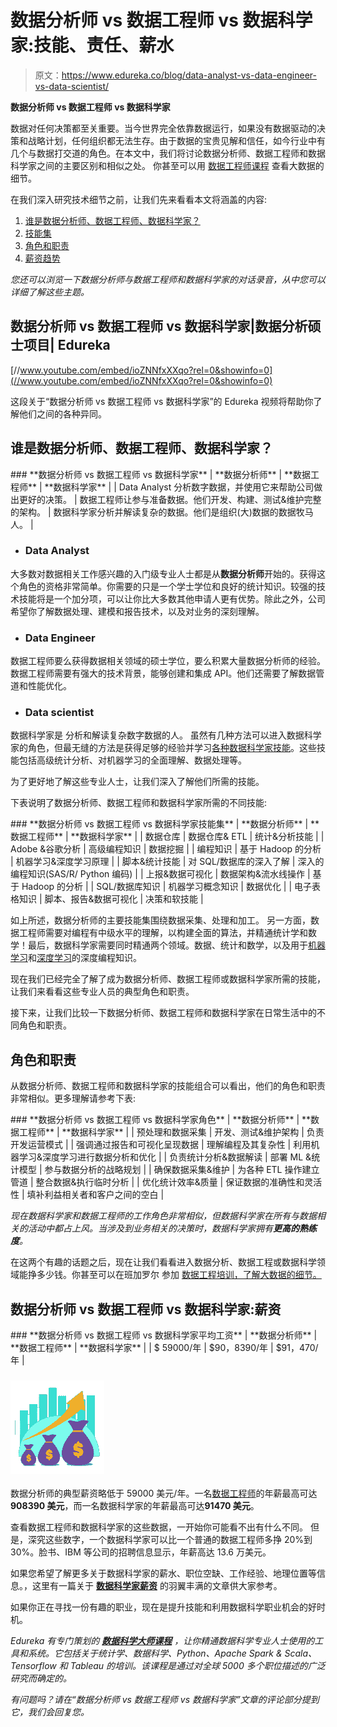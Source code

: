 # 数据分析师 vs 数据工程师 vs 数据科学家:技能、责任、薪水

> 原文：<https://www.edureka.co/blog/data-analyst-vs-data-engineer-vs-data-scientist/>

**数据分析师 vs 数据工程师 vs 数据科学家**

数据对任何决策都至关重要。当今世界完全依靠数据运行，如果没有数据驱动的决策和战略计划，任何组织都无法生存。由于数据的宝贵见解和信任，如今行业中有几个与数据打交道的角色。在本文中，我们将讨论数据分析师、数据工程师和数据科学家之间的主要区别和相似之处。  你甚至可以用 [数据工程师课程](https://www.edureka.co/microsoft-azure-data-engineering-certification-course) 查看大数据的细节。

在我们深入研究技术细节之前，让我们先来看看本文将涵盖的内容:

1.  [谁是数据分析师、数据工程师、数据科学家？](#introduction)
2.  [技能集](#skill-sets)
3.  [角色和职责](#rolesandresponsibilities)
4.  [薪资趋势](#salarytrends)

*您还可以浏览一下数据分析师与数据工程师和数据科学家的对话录音，从中您可以详细了解这些主题。*

## **数据分析师 vs 数据工程师 vs 数据科学家|数据分析硕士项目| Edureka**



[//www.youtube.com/embed/ioZNNfxXXqo?rel=0&showinfo=0](//www.youtube.com/embed/ioZNNfxXXqo?rel=0&showinfo=0)

这段关于“数据分析师 vs 数据工程师 vs 数据科学家”的 Edureka 视频将帮助你了解他们之间的各种异同。

## **谁是数据分析师、数据工程师、数据科学家？**

 <caption>### **数据分析师 vs 数据工程师 vs 数据科学家**</caption> 
| **数据分析师** | **数据工程师** | **数据科学家** |
| Data Analyst 分析数字数据，并使用它来帮助公司做出更好的决策。 | 数据工程师让参与准备数据。他们开发、构建、测试&维护完整的架构。 | 数据科学家分析并解读复杂的数据。他们是组织(大)数据的数据牧马人。 |

*   ### **Data Analyst**

大多数对数据相关工作感兴趣的入门级专业人士都是从**数据分析师**开始的。获得这个角色的资格非常简单。你需要的只是一个学士学位和良好的统计知识。较强的技术技能将是一个加分项，可以让你比大多数其他申请人更有优势。除此之外，公司希望你了解数据处理、建模和报告技术，以及对业务的深刻理解。

*   ### **Data Engineer**

数据工程师要么获得数据相关领域的硕士学位，要么积累大量数据分析师的经验。数据工程师需要有强大的技术背景，能够创建和集成 API。他们还需要了解数据管道和性能优化。

*   ### **Data scientist**

数据科学家是 分析和解读复杂数字数据的人。 虽然有几种方法可以进入数据科学家的角色，但最无缝的方法是获得足够的经验并学习[各种数据科学家技能](https://www.edureka.co/blog/how-to-become-a-data-scientist/)。这些技能包括高级统计分析、对机器学习的全面理解、数据处理等。

为了更好地了解这些专业人士，让我们深入了解他们所需的技能。

下表说明了数据分析师、数据工程师和数据科学家所需的不同技能:

 <caption>### **数据分析师 vs 数据工程师 vs 数据科学家技能集**</caption> 
| **数据分析师** | **数据工程师** | **数据科学家** |
| 数据仓库 | 数据仓库& ETL | 统计&分析技能 |
| Adobe &谷歌分析 | 高级编程知识 | 数据挖掘 |
| 编程知识 | 基于 Hadoop 的分析 | 机器学习&深度学习原理 |
| 脚本&统计技能 | 对 SQL/数据库的深入了解 | 深入的编程知识(SAS/R/ Python 编码) |
| 上报&数据可视化 | 数据架构&流水线操作 | 基于 Hadoop 的分析 |
| SQL/数据库知识 | 机器学习概念知识 | 数据优化 |
| 电子表格知识 | 脚本、报告&数据可视化 | 决策和软技能 |

如上所述，数据分析师的主要技能集围绕数据采集、处理和加工。 另一方面，数据工程师需要对编程有中级水平的理解，以构建全面的算法，并精通统计学和数学！最后，数据科学家需要同时精通两个领域。数据、统计和数学，以及用于[机器学习](https://www.edureka.co/blog/what-is-machine-learning/)和[深度学习](https://www.edureka.co/blog/what-is-deep-learning)的深度编程知识。

现在我们已经完全了解了成为数据分析师、数据工程师或数据科学家所需的技能，让我们来看看这些专业人员的典型角色和职责。

接下来，让我们比较一下数据分析师、数据工程师和数据科学家在日常生活中的不同角色和职责。

## **角色和职责**

从数据分析师、数据工程师和数据科学家的技能组合可以看出，他们的角色和职责非常相似。更多理解请参考下表:

 <caption>### **数据分析师 vs 数据工程师 vs 数据科学家角色**</caption> 
| **数据分析师** | **数据工程师** | **数据科学家** |
| 预处理和数据采集 | 开发、测试&维护架构 | 负责开发运营模式 |
| 强调通过报告和可视化呈现数据 | 理解编程及其复杂性 | 利用机器学习&深度学习进行数据分析和优化 |
| 负责统计分析&数据解读 | 部署 ML &统计模型 | 参与数据分析的战略规划 |
| 确保数据采集&维护 | 为各种 ETL 操作建立管道 | 整合数据&执行临时分析 |
| 优化统计效率&质量 | 保证数据的准确性和灵活性 | 填补利益相关者和客户之间的空白 |

*现在数据科学家和数据工程师的工作角色非常相似，但数据科学家在所有与数据相关的活动中都占上风。当涉及到业务相关的决策时，数据科学家拥有**更高的熟练度**。*

在这两个有趣的话题之后，现在让我们看看进入数据分析、数据工程或数据科学领域能挣多少钱。你甚至可以在班加罗尔 参加 [数据工程培训，了解大数据的细节。](https://www.edureka.co/microsoft-azure-data-engineering-certification-course-bangalore)

## **数据分析师 vs 数据工程师 vs 数据科学家:薪资**

 <caption>### **数据分析师 vs 数据工程师 vs 数据科学家平均工资**</caption> 
| **数据分析师** | **数据工程师** | **数据科学家** |
| $ 59000/年 | $90，8390/年 | $91，470/年 |

### [![Salary Hike - Data Analyst vs Data Engineer vs Data Scientist - Edureka](img/cfa88bf000961c589b8d4aee857757fd.png)](/blog/wp-content/uploads/2018/12/Salary-Hike.png)

数据分析师的典型薪资略低于 59000 美元/年。一名[数据工程师](https://www.edureka.co/blog/big-data-engineer-salary/)的年薪最高可达**908390 美元**，而一名数据科学家的年薪最高可达**91470 美元**。

查看数据工程师和数据科学家的这些数据，一开始你可能看不出有什么不同。 但是，深究这些数字，一个数据科学家可以比一个普通的数据工程师多挣 20%到 30%。脸书、IBM 等公司的招聘信息显示，年薪高达 13.6 万美元。

如果您希望了解更多关于数据科学家的薪水、职位空缺、工作经验、地理位置等信息。，这里有一篇关于 **[数据科学家薪资](https://www.edureka.co/blog/data-scientist-salary/)** 的羽翼丰满的文章供大家参考。

如果你正在寻找一份有趣的职业，现在是提升技能和利用数据科学职业机会的好时机。

*Edureka 有专门策划的 **[数据科学大师课程](https://www.edureka.co/masters-program/data-scientist-certification)** ，让你精通数据科学专业人士使用的工具和系统。它包括关于统计学、数据科学、Python、Apache Spark & Scala、Tensorflow 和 Tableau 的培训。该课程是通过对全球 5000 多个职位描述的广泛研究而确定的。*

*有问题吗？请在“数据分析师 vs 数据工程师 vs 数据科学家”文章的评论部分提到它，我们会回复您。*